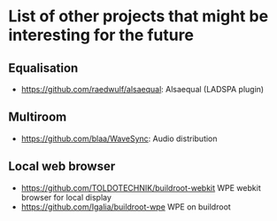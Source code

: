 # List of other projects that might be interesting for the future

## Equalisation
* https://github.com/raedwulf/alsaequal: Alsaequal (LADSPA plugin)

## Multiroom 
* https://github.com/blaa/WaveSync: Audio distribution

## Local web browser
* https://github.com/TOLDOTECHNIK/buildroot-webkit
  WPE webkit browser for local display
* https://github.com/Igalia/buildroot-wpe
  WPE on buildroot
  

